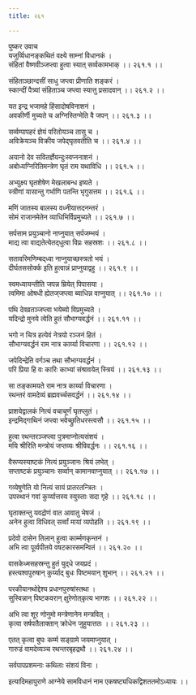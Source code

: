 ```yaml
---
title: २६१

---
```

पुष्कर उवाच  
यजुर्व्विधानङ्कथितं वक्ष्ये साम्नां विधानकं ।  
संहितां वैष्णवीञ्जप्त्वा हुत्वा स्यात् सर्व्वकामभाक् ।। २६१.१ ।।  
  
संहिताञ्छान्दसीं साधु जप्त्वा प्रीणाति शङ्करं ।  
स्कान्दीं पैत्र्यां संहिताञ्च जप्त्वा स्यात्तु प्रसादवान् ।। २६१.२ ।।  
  
यत इन्द्र भजामहे हिंसादोषविनाशनं ।  
अवकीर्णी मुच्यते च अग्निस्तिग्मेति वै जपन् ।। २६१.३ ।।  
  
सर्व्वम्पापहरं ज्ञेयं परितोयञ्च तासु च ।  
अविक्रेयञ्च विक्रीय जपेद्‌घृतवतीति च ।। २६१.४ ।।  
  
अयानो देव सवितर्ज्ञेयन्दुःस्वप्ननाशनं ।  
अबोध्यग्निरितिमन्त्रेण घृतं राम यथाविधि ।। २६१.५ ।।  
  
अभ्युक्ष्य घृतशेषेण मेखलाबन्ध इष्यते ।  
स्त्रीणां यासान्तु गर्भाणि पतन्ति भृगुसत्तम ।। २६१.६ ।।  
  
मणिं जातस्य बालस्य वध्नीयात्तदनन्तरं ।  
सोमं राजानमेतेन व्याधिभिर्विप्रमुच्यते ।। २६१.७ ।।  
  
सर्पसाम प्रयुञ्चानो नाप्नुयात् सर्पजम्भयं ।  
माद्य त्वा वाद्यतेत्येतद्‌धुत्वा विप्रः सहस्रशः ।। २६१.८ ।।  
  
सतावरिमणिम्बद्‌ध्वा नाप्नुयाच्छस्त्रतो भयं ।  
दीर्घतससोर्क्क इति हुत्वान्नं प्राप्नुयाद्वहु ।। २६१.९ ।।  
  
स्वमध्यायन्तीति जपन्न म्रियेत् पिपासया ।  
त्वमिमा ओषधी ह्येतज्‌जप्त्वा ब्याधिन्न वाप्नुयात् ।। २६१.१० ।।  
  
पथि देवव्रतञ्जप्त्वा भयेब्यो विप्रमुच्यते ।  
यदिन्द्रो मुनये त्वेति हुतं सौभाग्यवर्द्धनं ।। २६१.११ ।।  
  
भगो न चित्र हत्येवं नेत्रयो रञ्जनं हितं ।  
सौभाग्यवर्द्धनं राम नात्र कार्य्या विचारणा ।। २६१.१२ ।।  
  
जपेदिन्द्रेति वर्गञ्च तथा सौभाग्यवर्द्धनं ।  
परि प्रिया हि वः कारिः काभ्यां संश्रावयेत् स्त्रियं ।। २६१.१३ ।।  
  
सा तङ्कामयते राम नात्र कार्य्या विचारणा ।  
रथन्तरं वामदेव्यं ब्रह्मवर्च्चसवर्द्धनं ।। २६१.१४ ।।  
  
प्राशयेद्वालकं नित्यं वचाचूर्णं घृतप्लुतं ।  
इन्द्रमिद्‌गाथिनं जप्त्वा भवेच्छ्रुतिधरस्त्वसौ ।। २६१.१५ ।।  
  
हुत्वा रथन्तरञ्जप्त्वा पुत्रमाप्नोत्यसंशयं ।  
मयि श्रीरिति मन्त्रोयं जप्तव्यः श्रीविवर्द्धनः ।। २६१.१६ ।।  
  
वैरूप्यस्याष्टकं नित्यं प्रयुञ्जानः श्रियं लभेत् ।  
सप्ताष्टकं प्रयुञ्चानः सर्व्वान् कामानवाप्नुयात् ।। २६१.१७ ।।  
  
गव्येषुणेति यो नित्यं सायं प्रातरतन्त्रितः ।  
उपस्थानं गवां कुर्य्यात्तस्य स्युस्ताः सदा गृहे ।। २६१.१८ ।।  
  
घृताक्तन्तु यवद्रोणं वात आवातु भेषजं ।  
अनेन हुत्वा विधिवत् सर्व्वां मायां व्यपोहति ।। २६१.१९ ।।  
  
प्रदेवो दासेन तिलान् हुत्वा कार्म्मणकृन्तनं ।  
अभि त्वा पूर्व्वपीतये वषटकारसमन्वितं ।। २६१.२० ।।  
  
वासकेध्मसहस्रन्तु हुतं युद्‌धे जयप्रदं ।  
हस्त्यश्वपुरुषान् कुर्य्याद् बुधः पिष्टमयान् शुभान् ।। २६१.२१ ।।  
  
परकीयानथोद्देश्य प्रधानपुरुषांस्तथा ।  
सुस्विन्नान् पिष्टकवरान् क्षुरेणोत्‌कृत्य भागशः ।। २६१.२२ ।।  
  
अभि त्वा शूर णोनुमो मन्त्रेणानेन मन्त्रवित् ।  
कृत्वा सर्षपतैलाक्तान् क्रोधेन जुहुयात्ततः ।। २६१.२३ ।।  
  
एतत् कृत्वा बुघः कर्म्म सङ्ग्रामे जयमाप्नुयात् ।  
गारुडं वामदेव्यञ्च रथन्तरबृहद्रथौ ।। २६१.२४ ।।  
  
सर्वपापप्रशमनाः कथिताः संशयं विना ।  
  
इत्यादिमहापुराणे आग्नेये सामविधानं नाम एकषष्ट्यधिकद्विशततमोऽध्यायः ।।